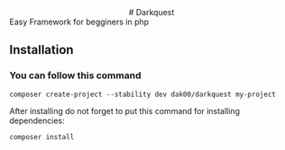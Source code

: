 <center># Darkquest</center>
Easy Framework for begginers in php

## Installation 

### You can follow this command

```
composer create-project --stability dev dak00/darkquest my-project
```

After installing  do not forget to put this command for installing dependencies:

```
composer install
```